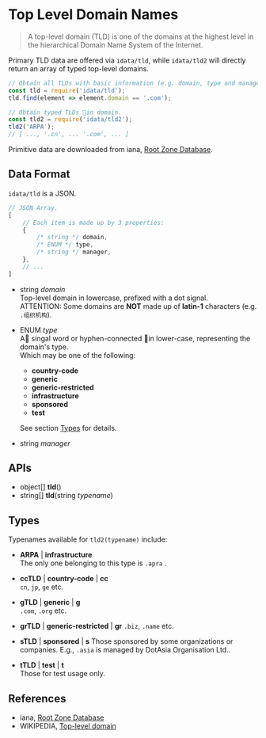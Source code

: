 #   Top Level Domain Names

> A top-level domain (TLD) is one of the domains at the highest level in the hierarchical Domain Name System of the Internet.

Primary TLD data are offered via `idata/tld`, while `idata/tld2` will directly return an array of typed top-level domains.

```javascript
// Obtain all TLDs with basic information (e.g. domain, type and manager).
const tld = require('idata/tld');
tld.find(element => element.domain == '.com');

// Obtain typed TLDs in domain.
const tld2 = require('idata/tld2');
tld2('ARPA');
// [ ..., '.cn', ... '.com', ... ]

```

Primitive data are downloaded from iana, [Root Zone Database](https://www.iana.org/domains/root/db).

##  Data Format

`idata/tld` is a JSON.

```javascript
// JSON Array.
[
    // Each item is made up by 3 properties:
    { 
        /* string */ domain,
        /* ENUM */ type,
        /* string */ manager,
    },
    // ...
]
```

*   string *domain*   
    Top-level domain in lowercase, prefixed with a dot signal.  
    ATTENTION: Some domains are __NOT__ made up of __latin-1__ characters (e.g. `.组织机构`).

*   ENUM *type*  
    A singal word or hyphen-connected in lower-case, representing the domain's type.   
    Which may be one of the following:
    *   __country-code__
    *   __generic__
    *   __generic-restricted__
    *   __infrastructure__
    *   __sponsored__
    *   __test__
    
    See section [Types](#types) for details.

*   string *manager* 

##  APIs

*   object[] __tld__()
*   string[] __tld__(string *typename*)

## Types

Typenames available for `tld2(typename)` include:

*   __ARPA__ | __infrastructure__  
    The only one belonging to this type is `.apra` .

*   __ccTLD__ | __country-code__ | __cc__  
    `cn`, `jp`, `ge` etc.

*   __gTLD__ | __generic__ | __g__  
    `.com`, `.org` etc.

*   __grTLD__ | __generic-restricted__ | __gr__
    `.biz`, `.name` etc.

*   __sTLD__ | __sponsored__ | __s__ 
    Those sponsored by some organizations or companies. E.g., `.asia` is managed by DotAsia Organisation Ltd..

*   __tTLD__ | __test__ | __t__  
    Those for test usage only.

##  References

*   iana, [Root Zone Database](https://www.iana.org/domains/root/db)
*   WIKIPEDIA, [Top-level domain](https://en.wikipedia.org/wiki/Top-level_domain)